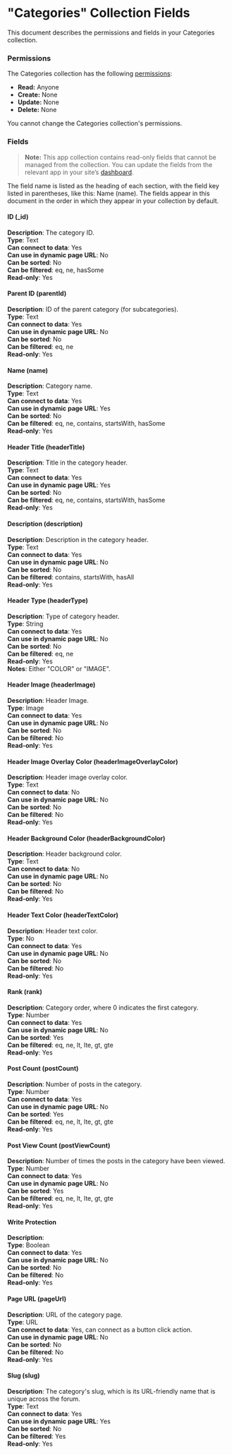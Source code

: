 <!-- This article was published using the Doc Push single-sourcing tool. Any changes to this article MUST be made in the source file. Find it at www.github.com/wix-private/velo-docs.-->



# "Categories" Collection Fields







This document describes the permissions and fields in your Categories collection. 

### Permissions 

The Categories collection has the following [permissions](https://support.wix.com/en/article/about-collection-permissions):

-   **Read:** Anyone
-   **Create:** None
-   **Update:** None
-   **Delete:** None

You cannot change the Categories collection's permissions. 

### Fields 

> **Note:**
> This app collection contains read-only fields that cannot be managed from the collection. You can update the fields from the relevant app in your site’s [dashboard](https://support.wix.com/en/article/accessing-your-sites-dashboard).

The field name is listed as the heading of each section, with the field key listed in parentheses, like this: Name (name). The fields appear in this document in the order in which they appear in your collection by default.

#### ID (\_id) 

**Description**: The category ID.  
**Type**: Text  
**Can connect to data**: Yes  
**Can use in dynamic page URL**: No  
**Can be sorted**: No  
**Can be filtered**: eq, ne, hasSome  
**Read-only**: Yes

#### Parent ID (parentId) 

**Description**: ID of the parent category (for subcategories).  
**Type**: Text  
**Can connect to data**: Yes  
**Can use in dynamic page URL**: No  
**Can be sorted**: No  
**Can be filtered**: eq, ne  
**Read-only**: Yes

#### Name (name) 

**Description**: Category name.  
**Type**: Text  
**Can connect to data**: Yes  
**Can use in dynamic page URL**: Yes  
**Can be sorted**: No  
**Can be filtered**: eq, ne, contains, startsWith, hasSome  
**Read-only**: Yes

#### Header Title (headerTitle) 

**Description**: Title in the category header.  
**Type**: Text  
**Can connect to data**: Yes  
**Can use in dynamic page URL**: Yes  
**Can be sorted**: No  
**Can be filtered**: eq, ne, contains, startsWith, hasSome  
**Read-only**: Yes

#### Description (description) 

**Description**: Description in the category header.  
**Type**: Text  
**Can connect to data**: Yes  
**Can use in dynamic page URL**: No  
**Can be sorted**: No  
**Can be filtered**: contains, startsWith, hasAll  
**Read-only**: Yes

#### Header Type (headerType) 

**Description**: Type of category header.  
**Type**: String  
**Can connect to data**: Yes  
**Can use in dynamic page URL**: No  
**Can be sorted**: No  
**Can be filtered**: eq, ne  
**Read-only**: Yes  
**Notes**: Either "COLOR" or "IMAGE".

#### Header Image (headerImage) 

**Description**: Header Image.  
**Type**: Image  
**Can connect to data**: Yes  
**Can use in dynamic page URL**: No  
**Can be sorted**: No  
**Can be filtered**: No  
**Read-only**: Yes

#### Header Image Overlay Color (headerImageOverlayColor) 

**Description**: Header image overlay color.  
**Type**: Text  
**Can connect to data**: No  
**Can use in dynamic page URL**: No  
**Can be sorted**: No  
**Can be filtered**: No  
**Read-only**: Yes

#### Header Background Color (headerBackgroundColor) 

**Description**: Header background color.  
**Type**: Text  
**Can connect to data**: No  
**Can use in dynamic page URL**: No  
**Can be sorted**: No  
**Can be filtered**: No  
**Read-only**: Yes

#### Header Text Color (headerTextColor) 

**Description**: Header text color.  
**Type**: No  
**Can connect to data**: Yes  
**Can use in dynamic page URL**: No  
**Can be sorted**: No  
**Can be filtered**: No  
**Read-only**: Yes

#### Rank (rank) 

**Description**: Category order, where 0 indicates the first category.  
**Type**: Number  
**Can connect to data**: Yes  
**Can use in dynamic page URL**: No  
**Can be sorted**: Yes  
**Can be filtered**: eq, ne, lt, lte, gt, gte  
**Read-only**: Yes

#### Post Count (postCount) 

**Description**: Number of posts in the category.  
**Type**: Number  
**Can connect to data**: Yes  
**Can use in dynamic page URL**: No  
**Can be sorted**: Yes  
**Can be filtered**: eq, ne, lt, lte, gt, gte  
**Read-only**: Yes

#### Post View Count (postViewCount) 

**Description**: Number of times the posts in the category have been viewed.  
**Type**: Number  
**Can connect to data**: Yes  
**Can use in dynamic page URL**: No  
**Can be sorted**: Yes  
**Can be filtered**: eq, ne, lt, lte, gt, gte  
**Read-only**: Yes

#### Write Protection 

**Description**:   
**Type**: Boolean  
**Can connect to data**: Yes  
**Can use in dynamic page URL**: No  
**Can be sorted**: No   
**Can be filtered**: No   
**Read-only**: Yes

#### Page URL (pageUrl) 

**Description**: URL of the category page.  
**Type**: URL  
**Can connect to data**: Yes, can connect as a button click action.  
**Can use in dynamic page URL**: No  
**Can be sorted**: No  
**Can be filtered**: No  
**Read-only**: Yes

#### Slug (slug) 

**Description**: The category's slug, which is its URL-friendly name that is unique across the forum.  
**Type**: Text  
**Can connect to data**: Yes  
**Can use in dynamic page URL**: Yes  
**Can be sorted**: No  
**Can be filtered**: Yes  
**Read-only**: Yes